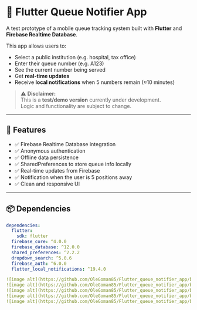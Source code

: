 

# 📲 Flutter Queue Notifier App

A test prototype of a mobile queue tracking system built 
with **Flutter** and **Firebase Realtime Database**.

This app allows users to:

- Select a public institution (e.g. hospital, tax office)
- Enter their queue number (e.g. A123)
- See the current number being served
- Get **real-time updates**
- Receive **local notifications** when 5 numbers remain (≈10 minutes)

> ⚠️ **Disclaimer:**  
> This is a **test/demo version** currently under development.  
> Logic and functionality are subject to change.

---

## 🚀 Features

- ✅ Firebase Realtime Database integration
- ✅ Anonymous authentication
- ✅ Offline data persistence
- ✅ SharedPreferences to store queue info locally
- ✅ Real-time updates from Firebase
- ✅ Notification when the user is 5 positions away
- ✅ Clean and responsive UI

---

## 📦 Dependencies

```yaml
dependencies:
  flutter:
    sdk: flutter
  firebase_core: ^4.0.0
  firebase_database: ^12.0.0
  shared_preferences: ^2.2.2
  dropdown_search: ^5.0.6
  firebase_auth: ^6.0.0
  flutter_local_notifications: ^19.4.0

![image alt](https://github.com/OleGoman85/Flutter_queue_notifier_app/blob/main/flutter_queue_notifier_app/1.png?raw=true)
![image alt](https://github.com/OleGoman85/Flutter_queue_notifier_app/blob/main/flutter_queue_notifier_app/2.png?raw=true)
![image alt](https://github.com/OleGoman85/Flutter_queue_notifier_app/blob/main/flutter_queue_notifier_app/3.png?raw=true)
![image alt](https://github.com/OleGoman85/Flutter_queue_notifier_app/blob/main/flutter_queue_notifier_app/4.png?raw=true)
![image alt](https://github.com/OleGoman85/Flutter_queue_notifier_app/blob/main/flutter_queue_notifier_app/5.png?raw=true)
